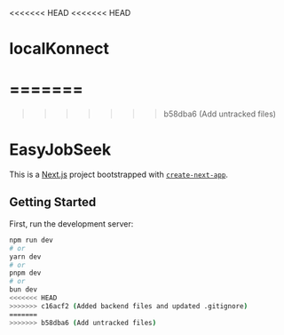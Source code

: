 <<<<<<< HEAD
<<<<<<< HEAD
# localKonnect
=======
=======
>>>>>>> b58dba6 (Add untracked files)
# EasyJobSeek

This is a [Next.js](https://nextjs.org) project bootstrapped with [`create-next-app`](https://github.com/vercel/next.js/tree/canary/packages/create-next-app).

## Getting Started

First, run the development server:

```bash
npm run dev
# or
yarn dev
# or
pnpm dev
# or
bun dev
<<<<<<< HEAD
>>>>>>> c16acf2 (Added backend files and updated .gitignore)
=======
>>>>>>> b58dba6 (Add untracked files)
